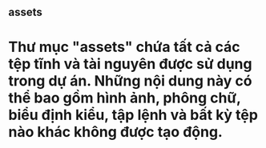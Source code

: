 ## assets

# Thư mục "assets" chứa tất cả các tệp tĩnh và tài nguyên được sử dụng trong dự án. Những nội dung này có thể bao gồm hình ảnh, phông chữ, biểu định kiểu, tập lệnh và bất kỳ tệp nào khác không được tạo động.